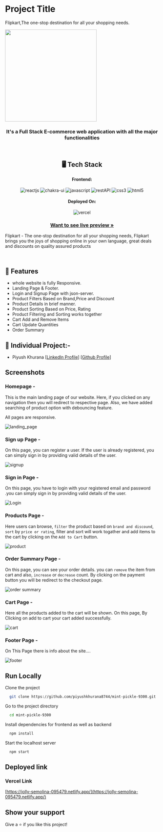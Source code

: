 # Project Title

Flipkart,The one-stop destination for all your shopping needs.

<img src="https://i.postimg.cc/gJbQg5LW/flipkart-logo-removebg-preview.png" width="300px"/>

<h3 align="center">It's a Full Stack E-commerce web application with all the major functionalities</h3>

<br/>

<h2 align="center">🖥️ Tech Stack</h2>

<h4 align="center">Frontend:</h4>
<p align="center">
  <img src="https://img.shields.io/badge/React (18.2.0)-20232A?style=for-the-badge&logo=react&logoColor=61DAFB" alt="reactjs" />
  <img src="https://img.shields.io/badge/Chakra%20UI (2.2.8)-3bc7bd?style=for-the-badge&logo=chakraui&logoColor=white" alt="chakra-ui" />
  <img src="https://img.shields.io/badge/JavaScript-323330?style=for-the-badge&logo=javascript&logoColor=F7DF1E" alt="javascript" />
  <img src="https://img.shields.io/badge/Rest_API-02303A?style=for-the-badge&logo=react-router&logoColor=white" alt="restAPI" />
  <img src="https://img.shields.io/badge/CSS3-1572B6?style=for-the-badge&logo=css3&logoColor=white" alt="css3" />
  <img src="https://img.shields.io/badge/HTML5-E34F26?style=for-the-badge&logo=html5&logoColor=white" alt="html5" />
</p>


<h4 align="center">Deployed On:</h4>

<p align="center">
  <img src="https://img.shields.io/badge/vercel-000000?style=for-the-badge&logo=vercel&logoColor=white" alt="vercel" />
</p>

<h3 align="center"><a href="https://jolly-semolina-095479.netlify.app/"><strong>Want to see live preview »</strong></a></h3>

Flipkart - The one-stop destination for all your shopping needs,
Flipkart brings you the joys of shopping online in your own language, great deals and discounts on quality assured products

<br/>

## 🚀 Features
-   whole website is fully Responsive.
-   Landing Page & Footer.
-   Login and Signup Page with json-server.
-   Product Filters Based on Brand,Price and Discount
-   Product Details in brief manner.
-   Product Sorting Based on Price, Rating
-   Product Filtering and Sorting works together
-   Cart Add and Remove Items
-   Cart Update Quantities
-   Order Summary


## 🚀 Individual Project:-

-   Piyush Khurana [[LinkedIn Profile](https://www.linkedin.com/in/piyush8744/)] [[Github Profile](https://github.com/piyushkhurana8744)]

## Screenshots

### Homepage -

This is the main landing page of our website. Here, if you clicked on any navigation then you will redirect to respective page. Also, we have added searching of product option with debouncing feature.

All pages are responsive.

![landing_page](https://i.postimg.cc/WbQcp9mG/Homepage.png)

### Sign up Page -

On this page, you can register a user. If the user is already registered, you can simply sign in by providing valid details of the user. 

![signup](https://i.postimg.cc/rm8kXK17/signin.png)

###  Sign in Page - 

On this page, you have to login with your registered email and password .you can simply sign in by providing valid details of the user. 

![Login](https://i.postimg.cc/zfwrcngn/login.png)

### Products Page -

Here users can browse, `filter` the product based on `brand and discound`, `sort` by `price or rating`, filter and sort will work togather and add items to the cart by clicking on the `Add to Cart` button.
 
 ![product](https://i.postimg.cc/YCNv7mcx/product.png)

### Order Summary Page -

On this page, you can see your order details. you can `remove` the item from cart and also, `increase` or `decrease` count. By clicking on the payment button you will be redirect to the checkout page.

![order summary](https://i.postimg.cc/V6v95Fmw/order-summary.png)

### Cart Page -

Here all the products added to the cart will be shown. On this page, By Clicking on add to cart your cart added successfully.

![cart](https://i.postimg.cc/gJNPYm4j/cart.png)



### Footer Page -

On This Page there is info about the site....

![footer](https://i.postimg.cc/7Lr49BfH/footer.png)


## Run Locally

Clone the project

```bash
  git clone https://github.com/piyushkhurana8744/mint-pickle-9300.git
```

Go to the project directory

```bash
  cd mint-pickle-9300
```

Install dependencies for frontend as well as backend

```bash
  npm install
```


Start the localhost server

```bash
  npm start
```

## Deployed link

### Vercel Link

[https://jolly-semolina-095479.netlify.app/](https://jolly-semolina-095479.netlify.app/)

## Show your support

Give a ⭐️ if you like this project!

